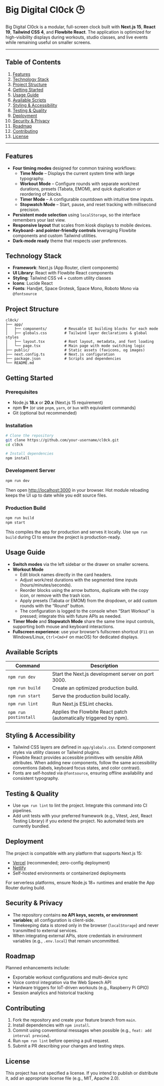 # Big Digital Cl0ck 🕒

Big Digital Cl0ck is a modular, full-screen clock built with **Next.js 15**, **React 19**, **Tailwind CSS 4**, and **Flowbite React**. The application is optimized for high-visibility displays during workouts, studio classes, and live events while remaining useful on smaller screens.

---

## Table of Contents
1. [Features](#features)
2. [Technology Stack](#technology-stack)
3. [Project Structure](#project-structure)
4. [Getting Started](#getting-started)
5. [Usage Guide](#usage-guide)
6. [Available Scripts](#available-scripts)
7. [Styling & Accessibility](#styling--accessibility)
8. [Testing & Quality](#testing--quality)
9. [Deployment](#deployment)
10. [Security & Privacy](#security--privacy)
11. [Roadmap](#roadmap)
12. [Contributing](#contributing)
13. [License](#license)

---

## Features
- **Four timing modes** designed for common training workflows:
  - **Time Mode** – Displays the current system time with large typography.
  - **Workout Mode** – Configure rounds with separate work/rest durations, presets (Tabata, EMOM), and quick duplication or reordering of blocks.
  - **Timer Mode** – A configurable countdown with intuitive time inputs.
  - **Stopwatch Mode** – Start, pause, and reset tracking with millisecond precision.
- **Persistent mode selection** using `localStorage`, so the interface remembers your last view.
- **Responsive layout** that scales from kiosk displays to mobile devices.
- **Keyboard- and pointer-friendly controls** leveraging Flowbite components and custom Tailwind utilities.
- **Dark-mode ready** theme that respects user preferences.

## Technology Stack
- **Framework**: Next.js (App Router, client components)
- **UI Library**: React with Flowbite React components
- **Styling**: Tailwind CSS v4 + custom utility classes
- **Icons**: Lucide React
- **Fonts**: Handjet, Space Grotesk, Space Mono, Roboto Mono via `@fontsource`

## Project Structure
```
cl0ck/
├── app/
│   ├── components/        # Reusable UI building blocks for each mode
│   ├── globals.css        # Tailwind layer declarations & global styles
│   ├── layout.tsx         # Root layout, metadata, and font loading
│   └── page.tsx           # Main page with mode switching logic
├── public/                # Static assets (favicons, og images)
├── next.config.ts         # Next.js configuration
├── package.json           # Scripts and dependencies
└── README.md
```

## Getting Started
### Prerequisites
- Node.js **18.x** or **20.x** (Next.js 15 requirement)
- npm **9+** (or use `pnpm`, `yarn`, or `bun` with equivalent commands)
- Git (optional but recommended)

### Installation
```bash
# Clone the repository
git clone https://github.com/your-username/cl0ck.git
cd cl0ck

# Install dependencies
npm install
```

### Development Server
```bash
npm run dev
```
Then open [http://localhost:3000](http://localhost:3000) in your browser. Hot module reloading keeps the UI up to date while you edit source files.

### Production Build
```bash
npm run build
npm start
```
This compiles the app for production and serves it locally. Use `npm run build` during CI to ensure the project is production-ready.

## Usage Guide
- **Switch modes** via the left sidebar or the drawer on smaller screens.
- **Workout Mode**
  - Edit block names directly in the card headers.
  - Adjust work/rest durations with the segmented time inputs (hours/minutes/seconds).
  - Reorder blocks using the arrow buttons, duplicate with the copy icon, or remove with the trash icon.
  - Apply presets (Tabata or EMOM) from the dropdown, or add custom rounds with the “Round” button.
  - The configuration is logged to the console when “Start Workout” is pressed; integrate this with future APIs as needed.
- **Timer Mode** and **Stopwatch Mode** share the same time input controls, supporting both mouse and keyboard interactions.
- **Fullscreen experience**: use your browser’s fullscreen shortcut (`F11` on Windows/Linux, `Ctrl+Cmd+F` on macOS) for dedicated displays.

## Available Scripts
| Command | Description |
| ------- | ----------- |
| `npm run dev` | Start the Next.js development server on port 3000. |
| `npm run build` | Create an optimized production build. |
| `npm run start` | Serve the production build locally. |
| `npm run lint` | Run Next.js ESLint checks. |
| `npm run postinstall` | Applies the Flowbite React patch (automatically triggered by npm). |

## Styling & Accessibility
- Tailwind CSS layers are defined in `app/globals.css`. Extend component styles via utility classes or Tailwind plugins.
- Flowbite React provides accessible primitives with sensible ARIA attributes. When adding new components, follow the same accessibility conventions (labels, keyboard focus states, and color contrast).
- Fonts are self-hosted via `@fontsource`, ensuring offline availability and consistent typography.

## Testing & Quality
- Use `npm run lint` to lint the project. Integrate this command into CI pipelines.
- Add unit tests with your preferred framework (e.g., Vitest, Jest, React Testing Library) if you extend the project. No automated tests are currently bundled.

## Deployment
The project is compatible with any platform that supports Next.js 15:
- [Vercel](https://vercel.com/) (recommended; zero-config deployment)
- [Netlify](https://www.netlify.com/)
- Self-hosted environments or containerized deployments

For serverless platforms, ensure Node.js 18+ runtimes and enable the App Router during build.

## Security & Privacy
- The repository contains **no API keys, secrets, or environment variables**; all configuration is client-side.
- Timekeeping data is stored only in the browser (`localStorage`) and never transmitted to external services.
- When integrating external APIs, store credentials in environment variables (e.g., `.env.local`) that remain uncommitted.

## Roadmap
Planned enhancements include:
- Exportable workout configurations and multi-device sync
- Voice control integration via the Web Speech API
- Hardware triggers for IoT-driven workouts (e.g., Raspberry Pi GPIO)
- Session analytics and historical tracking

## Contributing
1. Fork the repository and create your feature branch from `main`.
2. Install dependencies with `npm install`.
3. Commit using conventional messages when possible (e.g., `feat: add interval preview`).
4. Run `npm run lint` before opening a pull request.
5. Submit a PR describing your changes and testing steps.

## License
This project has not specified a license. If you intend to publish or distribute it, add an appropriate license file (e.g., MIT, Apache 2.0).
